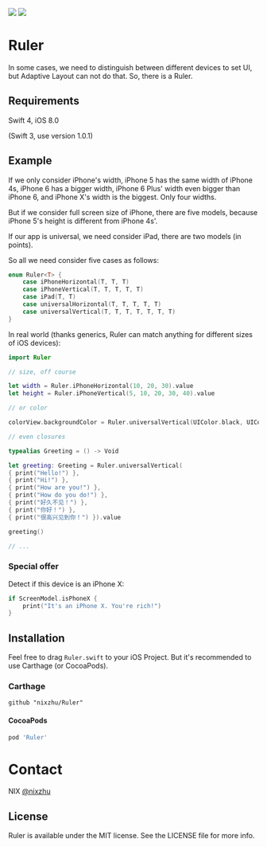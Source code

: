 <p>
<a href="http://cocoadocs.org/docsets/Ruler"><img src="https://img.shields.io/cocoapods/v/Ruler.svg?style=flat"></a> 
<a href="https://github.com/Carthage/Carthage/"><img src="https://img.shields.io/badge/Carthage-compatible-4BC51D.svg?style=flat"></a> 
</p>

# Ruler

In some cases, we need to distinguish between different devices to set UI, but Adaptive Layout can not do that. So, there is a Ruler.

## Requirements

Swift 4, iOS 8.0

(Swift 3, use version 1.0.1)

## Example

If we only consider iPhone's width, iPhone 5 has the same width of iPhone 4s, iPhone 6 has a bigger width, iPhone 6 Plus' width even bigger than iPhone 6, and iPhone X's width is the biggest. Only four widths.

But if we consider full screen size of iPhone, there are five models, because iPhone 5's height is different from iPhone 4s'.

If our app is universal, we need consider iPad, there are two models (in points).

So all we need consider five cases as follows:

```swift
enum Ruler<T> {
    case iPhoneHorizontal(T, T, T)
    case iPhoneVertical(T, T, T, T, T)
    case iPad(T, T)
    case universalHorizontal(T, T, T, T, T)
    case universalVertical(T, T, T, T, T, T, T)
}
```

In real world (thanks generics, Ruler can match anything for different sizes of iOS devices):

```swift
import Ruler
```

```swift
// size, off course

let width = Ruler.iPhoneHorizontal(10, 20, 30).value
let height = Ruler.iPhoneVertical(5, 10, 20, 30, 40).value

// or color

colorView.backgroundColor = Ruler.universalVertical(UIColor.black, UIColor.red, UIColor.blue, UIColor.green, UIColor.yellow, UIColor.purple, UIColor.cyan).value

// even closures

typealias Greeting = () -> Void

let greeting: Greeting = Ruler.universalVertical(
{ print("Hello!") },
{ print("Hi!") },
{ print("How are you!") },
{ print("How do you do!") },
{ print("好久不见！") },
{ print("你好！") },
{ print("很高兴见到你！") }).value

greeting()

// ...
```

### Special offer

Detect if this device is an iPhone X:

``` swift
if ScreenModel.isPhoneX {
    print("It's an iPhone X. You're rich!")
}
```

## Installation

Feel free to drag `Ruler.swift` to your iOS Project. But it's recommended to use Carthage (or CocoaPods).

### Carthage

```ogdl
github "nixzhu/Ruler"
```

#### CocoaPods

```ruby
pod 'Ruler'
```

# Contact

NIX [@nixzhu](https://twitter.com/nixzhu)

## License

Ruler is available under the MIT license. See the LICENSE file for more info.
